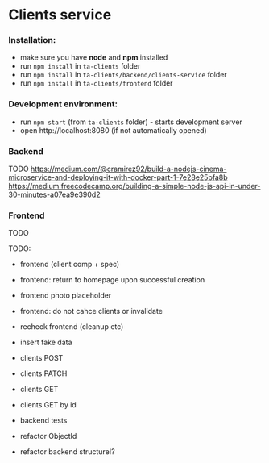 # Clients service

### Installation:
* make sure you have **node** and **npm** installed
* run `npm install` in `ta-clients` folder
* run `npm install` in `ta-clients/backend/clients-service` folder
* run `npm install` in `ta-clients/frontend` folder

### Development environment:
* run `npm start` (from `ta-clients` folder) - starts development server
* open http://localhost:8080 (if not automatically opened)

### Backend
TODO
https://medium.com/@cramirez92/build-a-nodejs-cinema-microservice-and-deploying-it-with-docker-part-1-7e28e25bfa8b
https://medium.freecodecamp.org/building-a-simple-node-js-api-in-under-30-minutes-a07ea9e390d2

### Frontend
TODO


TODO:
* frontend (client comp + spec)
* frontend: return to homepage upon successful creation
* frontend photo placeholder
* frontend: do not cahce clients or invalidate
* recheck frontend (cleanup etc)

* insert fake data
* clients POST
* clients PATCH
* clients GET
* clients GET by id
* backend tests
* refactor ObjectId
* refactor backend structure!?